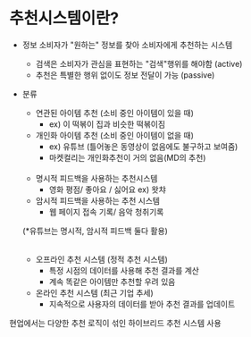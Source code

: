 # 추천시스템이란?

- 정보 소비자가 "원하는" 정보를 찾아 소비자에게 추천하는 시스템
  - 검색은 소비자가 관심을 표현하는 "검색"행위를 해야함 (active)
  - 추천은 특별한 행위 없이도 정보 전달이 가능 (passive)



- 분류

  - 연관된 아이템 추천 (소비 중인 아이템이 있을 때)
    - ex) 이 떡볶이 집과 비슷한 떡볶이짐
  - 개인화 아이템 추천 (소비 중인 아이템이 없을 때)
    - ex) 유튜브 (틀어놓은 동영상이 없음에도 불구하고 보여줌)
    - 마켓컬리는 개인화추천이 거의 없음(MD의 추천)

  <br>

  - 명시적 피드백을 사용하는 추천시스템
    - 영화 평점/ 좋아요 / 싫어요 ex) 왓챠
  - 암시적 피드백을 사용하는 추천 시스템
    - 웹 페이지 접속 기록/ 음악 청취기록 

  (*유튜브는 명시적, 암시적 피드백 둘다 활용)

  <br>

  - 오프라인 추천 시스템 (정적 추천 시스템)
    - 특정 시점의 데이터를 사용해 추천 결과를 계산
    - 계속 똑같은 아이템만 추천할 우려 있음
  - 온라인 추천 시스템 (최근 기업 추세)
    - 지속적으로 사용자의 데이터를 받아 추천 결과를 업데이트

현업에서는 다양한 추천 로직이 섞인 하이브리드 추천 시스템 사용